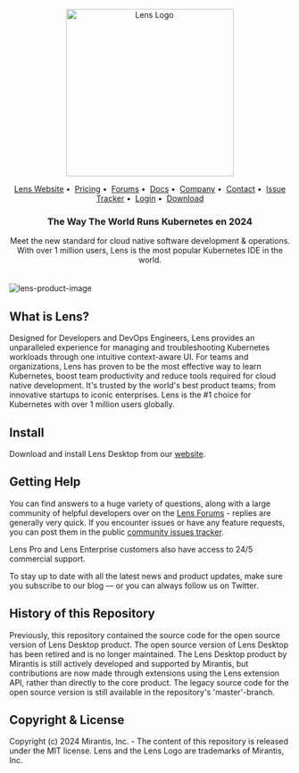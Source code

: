<!-- TEXT_SECTION:header:START -->
<div>
    <!-- glow seems to be not supported by GH
    <div style="background-image:radial-gradient(ellipse 100% 60%, rgba(61,144,206,0.8) 0%, transparent 40%)"></div>
    -->
    <p align="center">
    <a href="https://k8slens.dev" target="_blank" rel="noopener noreferrer">
      <picture>
        <source media="(prefers-color-scheme: dark)" srcset="assets/lens-mirantis-logo.svg">
        <source media="(prefers-color-scheme: light)" srcset="assets/lens-mirantis-logo-black.svg">
        <img width="300px" alt="Lens Logo" src="assets/lens-mirantis-logos.svg">
      </picture>
    </a> 
  </p>
  <p align="center">
    <a href="https://k8slens.dev" target="_blank">Lens Website</a>&nbsp;&#8226;&nbsp;
    <a href="https://store.k8slens.dev/products/lens-desktop-pro?plan=pro-monthly" target="_blank">Pricing</a>&nbsp;&#8226;&nbsp;
    <a href="https://forums.k8slens.dev" target="_blank">Forums</a>&nbsp;&#8226;&nbsp;
    <a href="https://docs.k8slens.dev" target="_blank">Docs</a>&nbsp;&#8226;&nbsp;
    <a href="https://www.mirantis.com/about/" target="_blank">Company</a>&nbsp;&#8226;&nbsp;
    <a href="https://k8slens.dev/purchase-request.html" target="_blank">Contact</a>&nbsp;&#8226;&nbsp;
    <a href="https://github.com/lensapp/lens/issues" target="_blank">Issue Tracker</a>&nbsp;&#8226;&nbsp;
    <a href="https://app.k8slens.dev/" target="_blank">Login</a>&nbsp;&#8226;&nbsp;
    <a href="https://k8slens.dev/" target="_blank">Download</a>
  </p>
  <h3 align="center">
    The Way The World Runs Kubernetes en 2024
  </h3>
  <p align="center">
  Meet the new standard for cloud native software development & operations. <br />
  With over 1 million users, Lens is the most popular Kubernetes IDE in the world.
  </p>
  <img style="margin-top:20px" src="assets/hero-home.png" alt="lens-product-image" />
</div>
<!-- TEXT_SECTION:header:END -->

## What is Lens?

Designed for Developers and DevOps Engineers, Lens provides an unparalleled experience for managing and
troubleshooting Kubernetes workloads through one intuitive context-aware UI. For teams and organizations, Lens
has proven to be the most effective way to learn Kubernetes, boost team productivity and reduce tools required for
cloud native development. It's trusted by the world's best product teams; from innovative startups to iconic
enterprises. Lens is the #1 choice for Kubernetes with over 1 million users globally.

## Install

Download and install Lens Desktop from our [website](https://k8slens.dev).

## Getting Help

You can find answers to a huge variety of questions, along with a large community of helpful developers over on the [Lens Forums](https://forums.k8slens.dev) - replies are generally very quick. If you encounter issues or have any feature requests, you can post them in the public [community issues tracker](https://github.com/lensapp/lens/issues).

Lens Pro and Lens Enterprise customers also have access to 24/5 commercial support.

To stay up to date with all the latest news and product updates, make sure you subscribe to our blog — or you can always follow us on Twitter.

## History of this Repository

Previously, this repository contained the source code for the open source version of Lens Desktop product. The open source version of Lens Desktop has been retired and is no longer maintained. The Lens Desktop product by Mirantis is still actively developed and supported by Mirantis, but contributions are now made through extensions using the Lens extension API, rather than directly to the core product. The legacy source code for the open source version is still available in the repository's 'master'-branch.

## Copyright & License

Copyright (c) 2024 Mirantis, Inc. - The content of this repository is released under the MIT license. Lens and the Lens Logo are trademarks of Mirantis, Inc.
